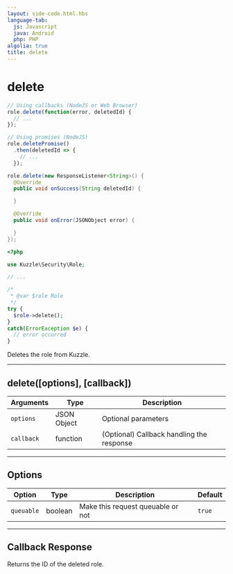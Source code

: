 ```yaml
---
layout: side-code.html.hbs
language-tab:
  js: Javascript
  java: Android
  php: PHP
algolia: true
title: delete
---
```


# delete

```js
// Using callbacks (NodeJS or Web Browser)
role.delete(function(error, deletedId) {
  // ...
});

// Using promises (NodeJS)
role.deletePromise()
  .then(deletedId => {
    // ...
  });
```

```java
role.delete(new ResponseListener<String>() {
  @Override
  public void onSuccess(String deletedId) {

  }

  @Override
  public void onError(JSONObject error) {

  }
});
```

```php
<?php

use Kuzzle\Security\Role;

// ...

/*
 * @var $role Role
 */
try {
  $role->delete();
}
catch(ErrorException $e) {
  // error occurred
}
```

Deletes the role from Kuzzle.

---

## delete([options], [callback])

| Arguments | Type | Description |
|---------------|---------|----------------------------------------|
| ``options`` | JSON Object | Optional parameters |
| ``callback`` | function | (Optional) Callback handling the response |

---

## Options

| Option | Type | Description | Default |
|---------------|---------|----------------------------------------|---------|
| ``queuable`` | boolean | Make this request queuable or not  | ``true`` |

---

## Callback Response

Returns the ID of the deleted role.
